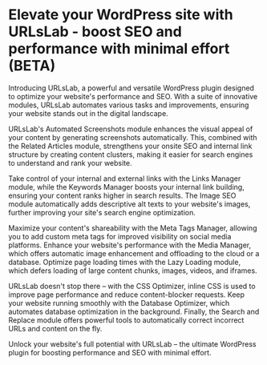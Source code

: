 # Elevate your WordPress site with URLsLab - boost SEO and performance with minimal effort (BETA)

Introducing URLsLab, a powerful and versatile WordPress plugin designed to optimize your website's performance and SEO. With a suite of innovative modules, URLsLab automates various tasks and improvements, ensuring your website stands out in the digital landscape.

URLsLab's Automated Screenshots module enhances the visual appeal of your content by generating screenshots automatically. This, combined with the Related Articles module, strengthens your onsite SEO and internal link structure by creating content clusters, making it easier for search engines to understand and rank your website.

Take control of your internal and external links with the Links Manager module, while the Keywords Manager boosts your internal link building, ensuring your content ranks higher in search results. The Image SEO module automatically adds descriptive alt texts to your website's images, further improving your site's search engine optimization.

Maximize your content's shareability with the Meta Tags Manager, allowing you to add custom meta tags for improved visibility on social media platforms. Enhance your website's performance with the Media Manager, which offers automatic image enhancement and offloading to the cloud or a database. Optimize page loading times with the Lazy Loading module, which defers loading of large content chunks, images, videos, and iframes.

URLsLab doesn't stop there – with the CSS Optimizer, inline CSS is used to improve page performance and reduce content-blocker requests. Keep your website running smoothly with the Database Optimizer, which automates database optimization in the background. Finally, the Search and Replace module offers powerful tools to automatically correct incorrect URLs and content on the fly.

Unlock your website's full potential with URLsLab – the ultimate WordPress plugin for boosting performance and SEO with minimal effort.
